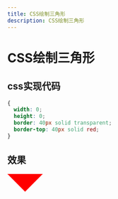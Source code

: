 ```yaml
---
title: CSS绘制三角形
description: CSS绘制三角形
---
```


# CSS绘制三角形

## css实现代码
```css
{
  width: 0;
  height: 0;
  border: 40px solid transparent;
  border-top: 40px solid red;
}
```

## 效果

<div class="triangle"></div>


<style lang="scss" scoped>
.triangle {
  width: 0;
  height: 0;
  border: 40px solid transparent;
  border-top: 40px solid red;
}
</style>
